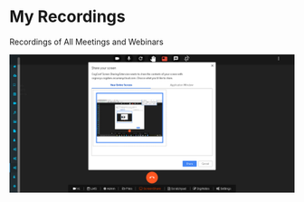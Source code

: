 # My Recordings

Recordings of All Meetings and Webinars

![](../../.gitbook/assets/image%20%28219%29.png)

